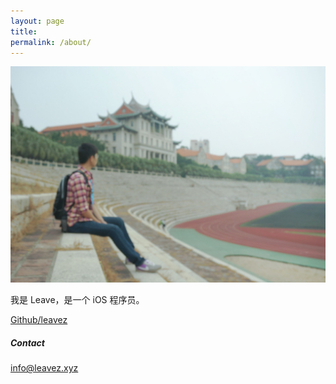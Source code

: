 ```yaml
---
layout: page
title: 
permalink: /about/
---
```

![image](/images/IMG_ME.jpg)  

我是 Leave，是一个 iOS 程序员。   

[Github/leavez](https://github.com/leavez)

<!--**Project**    
[Design Notebook](http://dudu.zhihu.com/circle/68509)   
一份设计主题日报，分享、推荐我读过的设计相关英文一手文章，欢迎订阅.
  
[Melodesign](http://zhuanlan.zhihu.com/melodie)  
一个专栏，记录我在设计中的所得与积累.-->

##### Contact
info@leavez.xyz  


